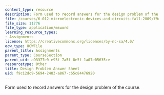 ```yaml
---
content_type: resource
description: Form used to record answers for the design problem of the course.
file: /courses/6-012-microelectronic-devices-and-circuits-fall-2009/f9c12dc956942483a867c65c84476920_design_sheet.xls
file_size: 11776
file_type: application/msword
learning_resource_types:
- Assignments
license: https://creativecommons.org/licenses/by-nc-sa/4.0/
ocw_type: OCWFile
parent_title: Assignments
parent_type: CourseSection
parent_uid: a93377e0-e95f-7a5f-8e5f-1a07e05635ce
resourcetype: Other
title: Design Problem Answer Sheet
uid: f9c12dc9-5694-2483-a867-c65c84476920
---
```

Form used to record answers for the design problem of the course.